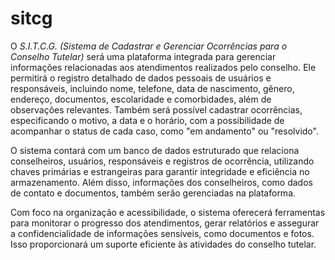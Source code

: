 # sitcg
O *S.I.T.C.G. (Sistema de Cadastrar e Gerenciar Ocorrências para o Conselho Tutelar)* será uma plataforma integrada para gerenciar informações relacionadas aos atendimentos realizados pelo conselho. Ele permitirá o registro detalhado de dados pessoais de usuários e responsáveis, incluindo nome, telefone, data de nascimento, gênero, endereço, documentos, escolaridade e comorbidades, além de observações relevantes. Também será possível cadastrar ocorrências, especificando o motivo, a data e o horário, com a possibilidade de acompanhar o status de cada caso, como "em andamento" ou "resolvido".

O sistema contará com um banco de dados estruturado que relaciona conselheiros, usuários, responsáveis e registros de ocorrência, utilizando chaves primárias e estrangeiras para garantir integridade e eficiência no armazenamento. Além disso, informações dos conselheiros, como dados de contato e documentos, também serão gerenciadas na plataforma.

Com foco na organização e acessibilidade, o sistema oferecerá ferramentas para monitorar o progresso dos atendimentos, gerar relatórios e assegurar a confidencialidade de informações sensíveis, como documentos e fotos. Isso proporcionará um suporte eficiente às atividades do conselho tutelar.
